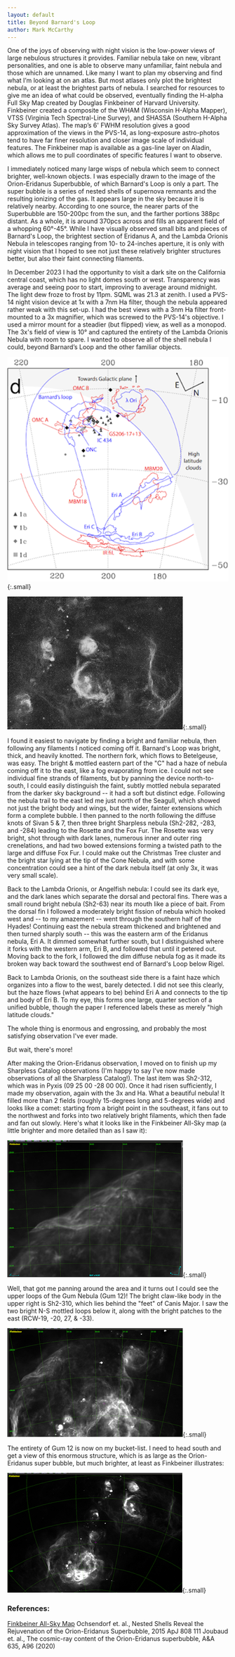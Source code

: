 ```yaml
---
layout: default
title: Beyond Barnard's Loop
author: Mark McCarthy
---
```


One of the joys of observing with night vision is the low-power views of large nebulous structures it provides.  Familiar nebula take on new, vibrant personalities, and one is able to observe many unfamiliar, faint nebula and those which are unnamed.  Like many I want to plan my observing and find what I’m looking at on an atlas.  But most atlases only plot the brightest nebula, or at least the brightest parts of nebula.  I searched for resources to give me an idea of what could be observed, eventually finding the H-alpha Full Sky Map  created by Douglas Finkbeiner of Harvard University.  Finkbeiner created a composite of the WHAM (Wisconsin H-Alpha Mapper), VTSS (Virginia Tech Spectral-Line Survey), and SHASSA (Southern H-Alpha Sky Survey Atlas).  The map’s 6' FWHM resolution gives a good approximation of the views in the PVS-14, as long-exposure astro-photos tend to have far finer resolution and closer image scale of individual features.  The Finkbeiner map is available as a gas-line layer on Aladin, which allows me to pull coordinates of specific features I want to observe.

I immediately noticed many large wisps of nebula which seem to connect brighter, well-known objects.  I was especially drawn to the image of the Orion-Eridanus Superbubble, of which Barnard's Loop is only a part.  The super bubble is a series of nested shells of supernova remnants and the resulting ionizing of the gas.  It appears large in the sky because it is relatively nearby.  According to one source, the nearer parts of the Superbubble are 150-200pc from the sun, and the farther portions 388pc distant.  As a whole, it is around 370pcs across and fills an apparent field of a whopping 60°-45°.  While I have visually observed small bits and pieces of Barnard's Loop, the brightest section of Eridanus A, and the Lambda Orionis Nebula in telescopes ranging from 10- to 24-inches aperture, it is only with night vision that I hoped to see not just these relatively brighter structures better, but also their faint connecting filaments.

In December 2023 I had the opportunity to visit a dark site on the California central coast, which has no light domes south or west.  Transparency was average and seeing poor to start, improving to average around midnight.  The light dew froze to frost by 11pm.  SQML was 21.3 at zenith.  I used a PVS-14 night vision device at 1x with a 7nm Ha filter, though the nebula appeared rather weak with this set-up.  I had the best views with a 3nm Ha filter front-mounted to a 3x magnifier, which was screwed to the PVS-14's objective.  I used a mirror mount for a steadier (but flipped) view, as well as a monopod.  The 3x's field of view is 10° and captured the entirety of the Lambda Orionis Nebula with room to spare.  I wanted to observe all of the shell nebula I could, beyond Barnard’s Loop and the other familiar objects.

 ![Orion-Eridanus Superbubble Nested Shells](assets/BB1.png){:.small}

 ![Orion-Eridanus Superbubbles](assets/BB2.png){:.small}

I found it easiest to navigate by finding a bright and familiar nebula, then following any filaments I noticed coming off it.  Barnard's Loop was bright, thick, and heavily knotted.  The northern fork, which flows to Betelgeuse, was easy.  The bright & mottled eastern part of the "C" had a haze of nebula coming off it to the east, like a fog evaporating from ice.  I could not see individual fine strands of filaments, but by panning the device north-to-south, I could easily distinguish the faint, subtly mottled nebula separated from the darker sky background -- it had a soft but distinct edge.  Following the nebula trail to the east led me just north of the Seagull, which showed not just the bright body and wings, but the wider, fainter extensions which form a complete bubble.  I then panned to the north following the diffuse knots of Sivan 5 & 7, then three bright Sharpless nebula (Sh2-282, -283, and -284) leading to the Rosette and the Fox Fur.  The Rosette was very bright, shot through with dark lanes, numerous inner and outer ring crenelations, and had two bowed extensions forming a twisted path to the large and diffuse Fox Fur.  I could make out the Christmas Tree cluster and the bright star lying at the tip of the Cone Nebula, and with some concentration could see a hint of the dark nebula itself (at only 3x, it was very small scale).

Back to the Lambda Orionis, or Angelfish nebula: I could see its dark eye, and the dark lanes which separate the dorsal and pectoral fins.  There was a small round bright nebula (Sh2-63) near its mouth like a piece of bait.  From the dorsal fin I followed a moderately bright fission of nebula which hooked west and -- to my amazement -- went through the southern half of the Hyades!  Continuing east the nebula stream thickened and brightened and then turned sharply south -- this was the eastern arm of the Eridanus nebula, Eri A.  It dimmed somewhat further south, but I distinguished where it forks with the western arm, Eri B, and followed that until it petered out.  Moving back to the fork, I followed the dim diffuse nebula fog as it made its broken way back toward the southwest end of Barnard's Loop below Rigel.

Back to Lambda Orionis, on the southeast side there is a faint haze which organizes into a flow to the west, barely detected.  I did not see this clearly, but the haze flows (what appears to be) behind Eri A and connects to the tip and body of Eri B.  To my eye, this forms one large, quarter section of a unified bubble, though the paper I referenced labels these as merely "high latitude clouds."

The whole thing is enormous and engrossing, and probably the most satisfying observation I've ever made.

But wait, there's more!

After making the Orion-Eridanus observation, I moved on to finish up my Sharpless Catalog observations (I'm happy to say I've now made observations of all the Sharpless Catalog!).  The last item was Sh2-312, which was in Pyxis (09 25 00 -28 00 00).  Once it had risen sufficiently, I made my observation, again with the 3x and Ha.  What a beautiful nebula!  It filled more than 2 fields (roughly 15-degrees long and 5-degrees wide) and looks like a comet: starting from a bright point in the southeast, it fans out to the northwest and forks into two relatively bright filaments, which then fade and fan out slowly.  Here's what it looks like in the Finkbeiner All-Sky map (a little brighter and more detailed than as I saw it):

 ![Sh2-312](assets/BB3.png){:.small}

Well, that got me panning around the area and it turns out I could see the upper loops of the Gum Nebula (Gum 12)!  The bright claw-like body in the upper right is Sh2-310, which lies behind the "feet" of Canis Major.  I saw the two bright N-S mottled loops below it, along with the bright patches to the east (RCW-19, -20, 27, & -33).  

 ![Gum Nebula](assets/BB4.png){:.small}

The entirety of Gum 12 is now on my bucket-list.  I need to head south and get a view of this enormous structure, which is as large as the Orion-Eridanus super bubble, but much brighter, at least as Finkbeiner illustrates:

  ![Widest Field](assets/BB5.png){:.small}

### References:
  [Finkbeiner All-Sky Map](https://faun.rc.fas.harvard.edu/dfink/skymaps/halpha/processing.html)
  Ochsendorf et. al., Nested Shells Reveal the Rejuvenation of the Orion-Eridanus Superbubble, 2015 ApJ 808 111
  Joubaud et. al., The cosmic-ray content of the Orion-Eridanus superbubble, A&A 635, A96 (2020)
